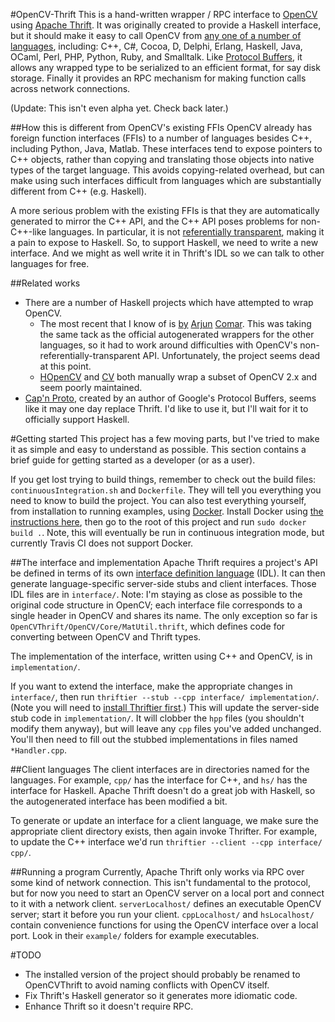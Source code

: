 #OpenCV-Thrift
This is a hand-written wrapper / RPC interface to [OpenCV](https://github.com/Itseez/opencv) using [Apache Thrift](https://github.com/apache/thrift).
It was originally created to provide a Haskell interface, but it should make it easy to call OpenCV from [any one of a number of languages](http://thrift.apache.org/docs/features/), including: C++, C#, Cocoa, D, Delphi, Erlang, Haskell, Java, OCaml, Perl, PHP, Python, Ruby, and Smalltalk.
Like [Protocol Buffers](https://developers.google.com/protocol-buffers/), it allows any wrapped type to be serialized to an efficient format, for say disk storage.
Finally it provides an RPC mechanism for making function calls across network connections.

(Update: This isn't even alpha yet. Check back later.)

<!--[![Build Status](https://travis-ci.org/emchristiansen/opencv-thrift.png)](https://travis-ci.org/emchristiansen/opencv-thrift)-->

##How this is different from OpenCV's existing FFIs
OpenCV already has foreign function interfaces (FFIs) to a number of languages besides C++, including Python, Java, Matlab.
These interfaces tend to expose pointers to C++ objects, rather than copying and translating those objects into native types of the target language.
This avoids copying-related overhead, but can make using such interfaces difficult from languages which are substantially different from C++ (e.g. Haskell).

A more serious problem with the existing FFIs is that they are automatically generated to mirror the C++ API, and the C++ API poses problems for non-C++-like languages.
In particular, it is not [referentially transparent](http://en.wikipedia.org/wiki/Referential_transparency_\(computer_science\)), making it a pain to expose to Haskell.
So, to support Haskell, we need to write a new interface.
And we might as well write it in Thrift's IDL so we can talk to other languages for free.

##Related works

  * There are a number of Haskell projects which have attempted to wrap OpenCV.
    * The most recent that I know of is [by](https://github.com/arjuncomar/revelation) [Arjun](https://github.com/arjuncomar/opencv-raw) [Comar](https://github.com/arjuncomar/opencv).
This was taking the same tack as the official autogenerated wrappers for the other languages, so it had to work around difficulties with OpenCV's non-referentially-transparent API.
Unfortunately, the project seems dead at this point.
    * [HOpenCV](http://hackage.haskell.org/package/HOpenCV) and [CV](http://hackage.haskell.org/package/CV) both manually wrap a subset of OpenCV 2.x and seem poorly maintained.
  * [Cap'n Proto](http://kentonv.github.io/capnproto/capnp-tool.html), created by an author of Google's Protocol Buffers, seems like it may one day replace Thrift.
I'd like to use it, but I'll wait for it to officially support Haskell.

#Getting started
This project has a few moving parts, but I've tried to make it as simple and easy to understand as possible.
This section contains a brief guide for getting started as a developer (or as a user).

If you get lost trying to build things, remember to check out the build files: `continuousIntegration.sh` and `Dockerfile`.
They will tell you everything you need to know to build the project.
You can also test everything yourself, from installation to running examples, using [Docker](https://www.docker.io/).
Install Docker using [the instructions here](https://www.docker.io/gettingstarted/), then go to the root of this project and run `sudo docker build .`.
Note, this will eventually be run in continuous integration mode, but currently Travis CI does not support Docker.

##The interface and implementation
Apache Thrift requires a project's API be defined in terms of its own [interface definition language](http://thrift.apache.org/docs/idl/) (IDL).
It can then generate language-specific server-side stubs and client interfaces.
Those IDL files are in `interface/`.
Note: I'm staying as close as possible to the original code structure in OpenCV; each interface file corresponds to a single header in OpenCV and shares its name.
The only exception so far is `OpenCVThrift/OpenCV/Core/MatUtil.thrift`, which defines code for converting between OpenCV and Thrift types.

The implementation of the interface, written using C++ and OpenCV, is in `implementation/`.

If you want to extend the interface, make the appropriate changes in `interface/`, then run `thriftier --stub --cpp interface/ implementation/`.
(Note you will need to [install Thriftier first](https://github.com/emchristiansen/thriftier).)
This will update the server-side stub code in `implementation/`.
It will clobber the `hpp` files (you shouldn't modify them anyway), but will leave any `cpp` files you've added unchanged.
You'll then need to fill out the stubbed implementations in files named `*Handler.cpp`.

##Client languages
The client interfaces are in directories named for the languages.
For example, `cpp/` has the interface for C++, and `hs/` has the interface for Haskell.
Apache Thrift doesn't do a great job with Haskell, so the autogenerated interface has been modified a bit.

To generate or update an interface for a client language, we make sure the appropriate client directory exists, then again invoke Thrifter.
For example, to update the C++ interface we'd run `thriftier --client --cpp interface/ cpp/`.

##Running a program
Currently, Apache Thrift only works via RPC over some kind of network connection.
This isn't fundamental to the protocol, but for now you need to start an OpenCV server on a local port and connect to it with a network client.
`serverLocalhost/` defines an executable OpenCV server; start it before you run your client.
`cppLocalhost/` and `hsLocalhost/` contain convenience functions for using the OpenCV interface over a local port.
Look in their `example/` folders for example executables.

#TODO

  * The installed version of the project should probably be renamed to OpenCVThrift to avoid naming conflicts with OpenCV itself.
  * Fix Thrift's Haskell generator so it generates more idiomatic code.
  * Enhance Thrift so it doesn't require RPC.
